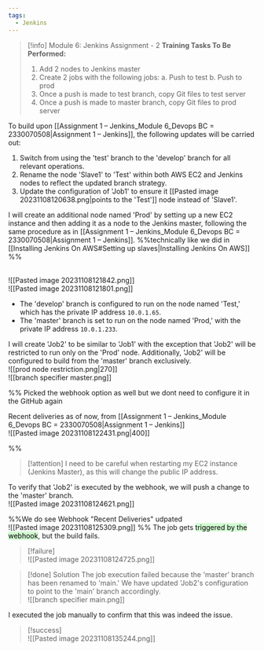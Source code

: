 ```yaml
---
tags:
  - Jenkins
---
```




> [!info] Module 6: Jenkins Assignment - 2
> **Training Tasks To Be Performed:** 
> 1. Add 2 nodes to Jenkins master 
> 2. Create 2 jobs with the following jobs: 
>    a. Push to test 
>    b. Push to prod 
> 3. Once a push is made to test branch, copy Git files to test server 
> 4. Once a push is made to master branch, copy Git files to prod server

To build upon [[Assignment 1 – Jenkins_Module 6_Devops BC = 2330070508|Assignment 1 – Jenkins]], the following updates will be carried out:

1. Switch from using the 'test' branch to the 'develop' branch for all relevant operations.
2. Rename the node 'Slave1' to 'Test' within both AWS EC2 and Jenkins nodes to reflect the updated branch strategy.
3. Update the configuration of 'Job1' to ensure it [[Pasted image 20231108120638.png|points to the 'Test']] node instead of 'Slave1'.
   
I will create an additional node named 'Prod' by setting up a new EC2 instance and then adding it as a node to the Jenkins master, following the same procedure as in [[Assignment 1 – Jenkins_Module 6_Devops BC = 2330070508|Assignment 1 – Jenkins]].
%%technically like we did in [[Installing Jenkins On AWS#Setting up slaves|Installing Jenkins On AWS]] %%

<br>![[Pasted image 20231108121842.png]]
<br>![[Pasted image 20231108121801.png]]

- The 'develop' branch is configured to run on the node named 'Test,' which has the private IP address `10.0.1.65`.
- The 'master' branch is set to run on the node named 'Prod,' with the private IP address `10.0.1.233`.  

I will create 'Job2' to be similar to 'Job1' with the exception that 'Job2' will be restricted to run only on the 'Prod' node. Additionally, 'Job2' will be configured to build from the 'master' branch exclusively.
<br>![[prod node restriction.png|270]]
<br>![[branch specifier master.png]]

%%
Picked the webhook option as well but we dont need to configure it in the GitHub again

Recent deliveries as of now, from [[Assignment 1 – Jenkins_Module 6_Devops BC = 2330070508|Assignment 1 – Jenkins]]
<br>![[Pasted image 20231108122431.png|400]]

%%


> [!attention]
> I need to be careful when restarting my EC2 instance (Jenkins Master), as this will change the public IP address.


To verify that 'Job2' is executed by the webhook, we will push a change to the 'master' branch.
<br>![[Pasted image 20231108124621.png]]

%%We do see Webhook "Recent Deliveries" udpated
<br>![[Pasted image 20231108125309.png]]
%%
The job gets <mark style="background: #BBFABBA6;">triggered by the webhook</mark>, but the build fails.

> [!failure]
> <br>![[Pasted image 20231108124725.png]]

> [!done] Solution
> The job execution failed because the 'master' branch has been renamed to 'main.' We have updated 'Job2's configuration to point to the 'main' branch accordingly.
> <br>![[branch specifier main.png]]


I executed the job manually to confirm that this was indeed the issue.
> [!success]
> <br>![[Pasted image 20231108135244.png]]

